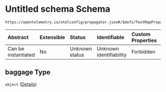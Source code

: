 # Untitled schema Schema

```txt
https://opentelemetry.io/otelconfig/propagator.json#/$defs/TextMapPropagator/properties/baggage
```



| Abstract            | Extensible | Status         | Identifiable            | Custom Properties | Additional Properties | Access Restrictions | Defined In                                                            |
| :------------------ | :--------- | :------------- | :---------------------- | :---------------- | :-------------------- | :------------------ | :-------------------------------------------------------------------- |
| Can be instantiated | No         | Unknown status | Unknown identifiability | Forbidden         | Forbidden             | none                | [propagator.json\*](../schema/propagator.json "open original schema") |

## baggage Type

`object` ([Details](propagator-defs-textmappropagator-properties-baggage.md))
